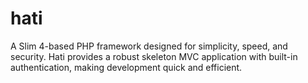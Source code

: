 # hati
A Slim 4-based PHP framework designed for simplicity, speed, and security. Hati provides a robust skeleton MVC application with built-in authentication, making development quick and efficient.
